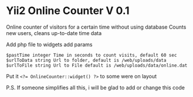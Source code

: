 # Yii2 Online Counter V 0.1

Online counter of visitors for a certain time without using database
Counts new users, cleans up-to-date time data

Add php file to widgets add params 

```
$pastTime integer Time in seconds to count visits, default 60 sec
$urlToData string Url to folder, default is /web/uploads/data
$urlToFile string Url to File default is /web/uploads/data/online.dat
```

Put it `<?= OnlineCounter::widget() ?>` to some were on layout

P.S. If someone simplifies all this, i will be glad to add or change this code
